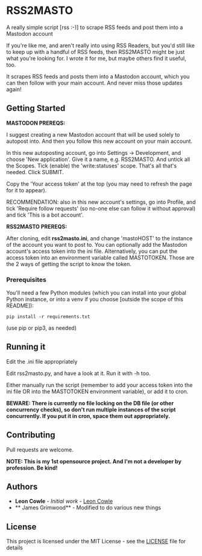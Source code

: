 # RSS2MASTO

A really simple script [rss :-)] to scrape RSS feeds and post them into a Mastodon account

If you're like me, and aren't really into using RSS Readers, but you'd still like to keep up with a handful of RSS feeds, then RSS2MASTO might be just what you're looking for. I wrote it for me, but maybe others find it useful, too.

It scrapes RSS feeds and posts them into a Mastodon account, which you can then follow with your main account. And never miss those updates again!

## Getting Started

**MASTODON PREREQS:**

I suggest creating a new Mastodon account that will be used solely to autopost into. And then you follow this new account on your main account.

In this new autoposting account, go into Settings -> Development, and choose 'New application'. Give it a name, e.g. RSS2MASTO. And untick all the Scopes. Tick (enable) the 'write:statuses' scope. That's all that's needed. Click SUBMIT.

Copy the 'Your access token' at the top (you may need to refresh the page for it to appear).

RECOMMENDATION: also in this new account's settings, go into Profile, and tick 'Require follow requests' (so no-one else can follow it without approval) and tick 'This is a bot account'.

**RSS2MASTO PREREQS:**

After cloning, edit **rss2masto.ini**, and change 'mastoHOST' to the instance of the account you want to post to.
You can optionally add the Mastodon account's access token into the ini file. Alternatively, you can put the access token into an environment variable called MASTOTOKEN. Those are the 2 ways of getting the script to know the token.

### Prerequisites

You'll need a few Python modules (which you can install into your global Python instance, or into a venv if you choose [outside the scope of this README]):

```
pip install -r requirements.txt
```

(use pip or pip3, as needed)

## Running it

Edit the .ini file appropriately

Edit rss2masto.py, and have a look at it. Run it with -h too.

Either manually run the script (remember to add your access token into the ini file OR into the MASTOTOKEN environment variable), or add it to cron.

**BEWARE: There is currently no file locking on the DB file (or other concurrency checks), so don't run multiple instances of the script concurrently. If you put it in cron, space them out appropriately.**

## Contributing

Pull requests are welcome.

**NOTE: This is my 1st opensource project. And I'm not a developer by profession. Be kind!**

## Authors

* **Leon Cowle** - *Initial work* - [Leon Cowle](https://github.com/leoncowle)
* ** James Grimwood** - Modified to do various new things

## License

This project is licensed under the MIT License - see the [LICENSE](LICENSE) file for details

